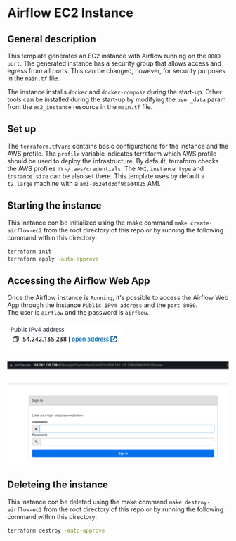 # Airflow EC2 Instance

## General description

This template generates an EC2 instance with Airflow running on the `8080 port`.
The generated instance has a security group that allows access and egress from all ports. This can be changed, however, for security purposes in the `main.tf` file.

The instance installs `docker` and `docker-compose` during the start-up. Other tools
can be installed during the start-up by modifying the `user_data` param from the `ec2_instance` resource in the `main.tf` file.

## Set up

The `terraform.tfvars` contains basic configurations for the instance and the AWS profile. The `profile` variable indicates terraform which AWS profile should be used to deploy the infrastructure. By default, terraform checks the AWS profiles in `~/.aws/credentials`.
The `AMI`, `instance type` and `instance size` can be also set there. This template uses by default a `t2.large` machine with a `ami-052efd3df9dad4825` AMI.

## Starting the instance

This instance con be initialized using the make command `make create-airflow-ec2` from the root directory of this repo or by running the following command within this directory:

``` bash
terraform init
terraform apply -auto-approve
```

## Accessing the Airflow Web App

Once the Airflow instance is `Running`, it's possible to access the Airflow Web App through the instance `Public IPv4 address` and the `port 8080`.  
The user is `airflow` and the password is `airflow`.

![Airflow IP](../../images/airflow/airflow-ip.png)

![Airflow log in](../../images/airflow/airflow-login.png)

## Deleteing the instance

This instance con be deleted using the make command `make destroy-airflow-ec2` from the root directory of this repo or by running the following command within this directory:

``` bash
terraform destroy -auto-approve
```
